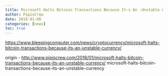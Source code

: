 ```yaml
---
title: Microsoft Halts Bitcoin Transactions Because It-s An -Unstable Currency-
author: PipisCrew
date: 2018-01-08
categories: [news]
toc: true
---
```


https://www.bleepingcomputer.com/news/cryptocurrency/microsoft-halts-bitcoin-transactions-because-its-an-unstable-currency/

origin - http://www.pipiscrew.com/2018/01/microsoft-halts-bitcoin-transactions-because-its-an-unstable-currency/ microsoft-halts-bitcoin-transactions-because-its-an-unstable-currency